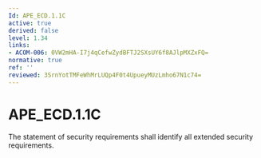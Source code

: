 ```yaml
---
Id: APE_ECD.1.1C
active: true
derived: false
level: 1.34
links:
- ACOM-006: 0VW2mHA-I7j4qCefwZydBFTJ2SXsUY6f8AJlpMXZxFQ=
normative: true
ref: ''
reviewed: 3SrnYotTMFeWhMrLUQp4F0t4UpueyMUzLmho67N1c74=
---
```


# APE_ECD.1.1C

The statement of security requirements shall identify all extended security requirements.